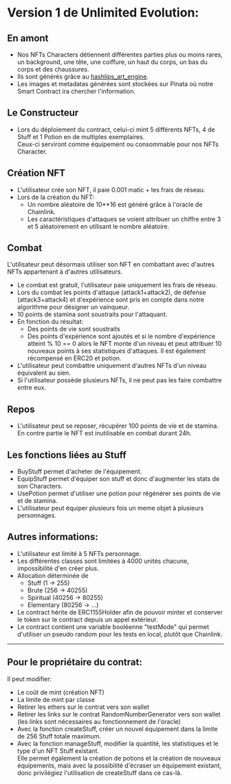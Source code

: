 # Version 1 de Unlimited Evolution:
## En amont
* Nos NFTs Characters détiennent différentes parties plus ou moins rares, un background, une tête, une coiffure, un haut du corps, un bas du corps et des chaussures.
* Ils sont générés grâce au [hashlips_art_engine](https://github.com/HashLips/hashlips_art_engine).
* Les images et metadatas générées sont stockées sur Pinata où notre Smart Contract ira chercher l'information.

## Le Constructeur
* Lors du déploiement du contract, celui-ci mint 5 différents NFTs, 4 de Stuff et 1 Potion en de multiples exemplaires.  
Ceux-ci serviront comme équipement ou consommable pour nos NFTs Character.

## Création NFT
* L'utilisateur crée son NFT, il paie 0.001 matic + les frais de réseau.
* Lors de la création du NFT:
  - Un nombre aléatoire de 10**16 est généré grâce à l'oracle de Chainlink.
  - Les caractéristiques d'attaques se voient attribuer un chiffre entre 3 et 5 aléatoirement en utilisant le nombre aléatoire.

## Combat
L'utilisateur peut désormais utiliser son NFT en combattant avec d'autres NFTs appartenant à d'autres utilisateurs.
* Le combat est gratuit, l'utilisateur paie uniquement les frais de réseau.
* Lors du combat les points d'attaque (attack1+attack2), de défense (attack3+attack4) et d'expérience sont pris en compte dans notre algorithme pour désigner un vainqueur.
* 10 points de stamina sont soustraits pour l'attaquant.
* En fonction du résultat:
  - Des points de vie sont soustraits 
  - Des points d'expérience sont ajoutés et si le nombre d'expérience atteint % 10 == 0 alors le NFT monte d'un niveau et peut attribuer 10 nouveaux points à ses statistiques d'attaques. Il est également récompensé en ERC20 et potion.
* L'utilisateur peut combattre uniquement d'autres NFTs d'un niveau équivalent au sien.
* Si l'utilisateur possède plusieurs NFTs, il ne peut pas les faire combattre entre eux.

## Repos
* L'utilisateur peut se reposer, récupérer 100 points de vie et de stamina. En contre partie le NFT est inutilisable en combat durant 24h.

## Les fonctions liées au Stuff
* BuyStuff permet d'acheter de l'équipement.
* EquipStuff permet d'équiper son stuff et donc d'augmenter les stats de son Characters.
* UsePotion permet d'utiliser une potion pour régénérer ses points de vie et de stamina.
* L'utilisateur peut équiper plusieurs fois un meme objet à plusieurs personnages.

## Autres informations:
* L'utilisateur est limité à 5 NFTs personnage.
* Les différentes classes sont limitées à 4000 unités chacune, impossibilité d'en créer plus.
* Allocation déterminée de 
  - Stuff (1 -> 255)
  - Brute (256 -> 40255)
  - Spiritual (40256 -> 80255)
  - Elementary (80256 -> ...)
* Le contract hérite de ERC1155Holder afin de pouvoir minter et conserver le token sur le contract depuis un appel extérieur.
* Le contract contient une variable booléenne "testMode" qui permet d'utiliser un pseudo random pour les tests en local, plutôt que Chainlink.

***

## Pour le propriétaire du contrat:
Il peut modifier: 
* Le coût de mint (création NFT)
* La limite de mint par classe
* Retirer les ethers sur le contrat vers son wallet
* Retirer les links sur le contrat RandomNumberGenerator vers son wallet (les links sont nécessaires au fonctionnement de l'oracle)
* Avec la fonction createStuff, créer un nouvel équipement dans la limite de 256 Stuff totale maximum.
* Avec la fonction manageStuff, modifier la quantité, les statistiques et le type d'un NFT Stuff existant.  
Elle permet également la création de potions et la création de nouveaux équipements, mais avec la possibilité d'écraser un équipement existant, donc privilégiez l'utilisation de createStuff dans ce cas-là.